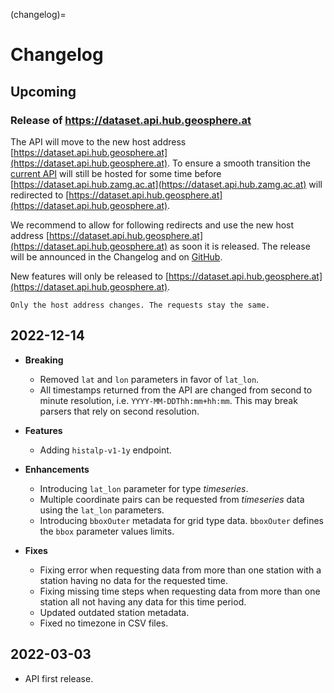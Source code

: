 (changelog)=
# Changelog

## Upcoming

### Release of https://dataset.api.hub.geosphere.at

The API will move to the new host address [https://dataset.api.hub.geosphere.at](https://dataset.api.hub.geosphere.at). 
To ensure a smooth transition the [current API](https://dataset.api.hub.zamg.ac.at) will still
be hosted for some time before [https://dataset.api.hub.zamg.ac.at](https://dataset.api.hub.zamg.ac.at)
will redirected to [https://dataset.api.hub.geosphere.at](https://dataset.api.hub.geosphere.at).

We recommend to allow for following redirects and use the new host address
[https://dataset.api.hub.geosphere.at](https://dataset.api.hub.geosphere.at) as soon it is released.
The release will be announced in the Changelog and on [GitHub](https://github.com/Geosphere-Austria/dataset-api-docs).

New features will only be released to [https://dataset.api.hub.geosphere.at](https://dataset.api.hub.geosphere.at).

```{note}
Only the host address changes. The requests stay the same.
```

## 2022-12-14

* __Breaking__
    * Removed `lat` and `lon` parameters in favor of `lat_lon`.
    * All timestamps returned from the API are changed from second to minute resolution,
      i.e. `YYYY-MM-DDThh:mm+hh:mm`. This may break parsers that rely on second
      resolution.

* __Features__
    * Adding `histalp-v1-1y` endpoint.

* __Enhancements__
    * Introducing `lat_lon` parameter for type *timeseries*.
    * Multiple coordinate pairs can be requested from *timeseries* data using the 
      `lat_lon` parameters.
    * Introducing `bboxOuter` metadata for grid type data. `bboxOuter` defines the 
      `bbox` parameter values limits.

* __Fixes__
    * Fixing error when requesting data from more than one station with a station having
      no data for the requested time.
    * Fixing missing time steps when requesting data from more than one station all not
      having any data for this time period.
    * Updated outdated station metadata.
    * Fixed no timezone in CSV files.


## 2022-03-03

* API first release.